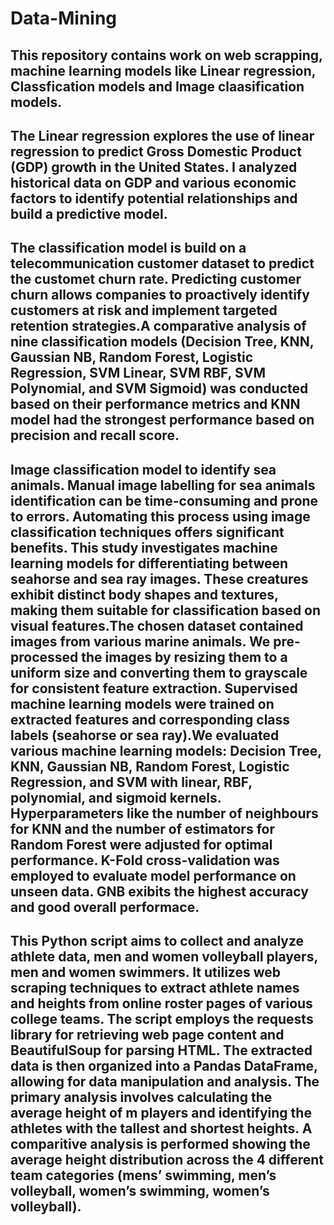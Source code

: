# Data-Mining
## This repository contains work on web scrapping, machine learning models like Linear regression, Classfication models and Image claasification models. 
## The Linear regression explores the use of linear regression to predict Gross Domestic Product (GDP) growth in the United States. I analyzed historical data on GDP and various economic factors to identify potential relationships and build a predictive model. 
## The classification model is build on a telecommunication customer dataset to predict the customet churn rate. Predicting customer churn allows companies to proactively identify customers at risk and implement targeted retention strategies.A comparative analysis of nine classification models (Decision Tree, KNN, Gaussian NB, Random Forest, Logistic Regression, SVM Linear, SVM RBF, SVM Polynomial, and SVM Sigmoid) was conducted based on their performance metrics  and KNN model had the strongest performance based on precision and recall score. 
## Image classification model to identify sea animals. Manual image labelling for sea animals identification can be time-consuming and prone to errors. Automating this process using image classification techniques offers significant benefits. This study investigates machine learning models for differentiating between seahorse and sea ray images. These creatures exhibit distinct body shapes and textures, making them suitable for classification based on visual features.The chosen dataset contained images from various marine animals. We pre-processed the images by resizing them to a uniform size and converting them to grayscale for consistent feature extraction. Supervised machine learning models were trained on extracted features and corresponding class labels (seahorse or sea ray).We evaluated various machine learning models: Decision Tree, KNN, Gaussian NB, Random Forest, Logistic Regression, and SVM with linear, RBF, polynomial, and sigmoid kernels. Hyperparameters like the number of neighbours for KNN and the number of estimators for Random Forest were adjusted for optimal performance. K-Fold cross-validation was employed to evaluate model performance on unseen data. GNB exibits the highest accuracy and good overall performace. 
## This Python script aims to collect and analyze athlete data, men and women volleyball players, men and women swimmers. It utilizes web scraping techniques to extract athlete names and heights from online roster pages of various college teams. The script employs the requests library for retrieving web page content and BeautifulSoup for parsing HTML. The extracted data is then organized into a Pandas DataFrame, allowing for data manipulation and analysis. The primary analysis involves calculating the average height of m players and identifying the athletes with the tallest and shortest heights. A comparitive analysis is performed showing the average height distribution across the 4 different team categories (mens’ swimming, men’s volleyball, women’s swimming, women’s volleyball). 
